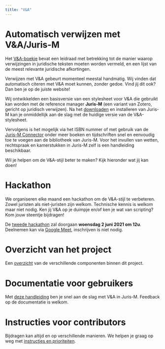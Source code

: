 ```yaml
---
title: "V&A"
---     
```


# Automatisch verwijzen met V&A/Juris-M

Het [V&A-boekje](https://www.verwijzingen-en-afkortingen.be) bevat een leidraad met betrekking tot de manier waarop verwijzingen in juridische teksten moeten worden vermeld, en een lijst van de meest relevante juridische afkortingen.

Verwijzen met V&A gebeurt momenteel meestal handmatig. Wij vinden dat automatisch citeren met V&A moet kunnen, zonder gedoe. Vind jij dit ook? Dan ben je op de juiste website!

Wij ontwikkelden een basisversie van een stylesheet voor V&A die gebruikt kan worden met de reference manager **Juris-M** (een variant van Zotero, gericht op juridisch verwijzen). Na het [downloaden](https://juris-m.github.io/release/) en installeren van Juris-M kan je onmiddellijk aan de slag met de huidige versie van de V&A-stylesheet.

Vervolgens is het mogelijk via het ISBN nummer of met gebruik van de [Juris-M Connector](https://juris-m.github.io/downloads) onder meer boeken en tijdschriften snel en eenvoudig toe te voegen aan de bibliotheek van Juris-M. Voor het invullen van wetten, rechtspraak en kamerstukken in Juris-M zelf is een handleiding beschikbaar.

Wil je helpen om de V&A-stijl beter te maken? Kijk hieronder wat jij kan doen!

# Hackathon

We organiseren elke maand een hackathon om de V&A-stijl te verbeteren. Zowel juristen als niet-juristen zijn welkom. Technische kennis is welkom maar niet nodig. Ken jij V&A op je duimpje en/of ken je wat van scripting? Kom jouw steentje bijdragen!

De [tweede hackathon](https://v-a-collaboration.github.io/v-en-a/pages/hackathon.html) zal doorgaan **woensdag 2 juni 2021 om 12u**. Deelnemen kan via [Google Meet](meet.google.com/fnt-yuei-wgb), inschrijven is niet nodig. 

# Overzicht van het project

Een [overzicht](https://v-a-collaboration.github.io/v-en-a/pages/overview.html) van de verschillende componenten binnen dit project.

# Documentatie voor gebruikers

Met [deze handleiding](https://v-a-collaboration.github.io/v-en-a/pages/handleiding.html) ben je snel aan de slag met V&A in Juris-M. Feedback op de documentatie is welkom.

# Instructies voor contributors

Bijdragen kan altijd en op verschillende manieren. We helpen je graag op weg met [instructies en prioriteiten](https://v-a-collaboration.github.io/v-en-a/pages/contributors.html).
